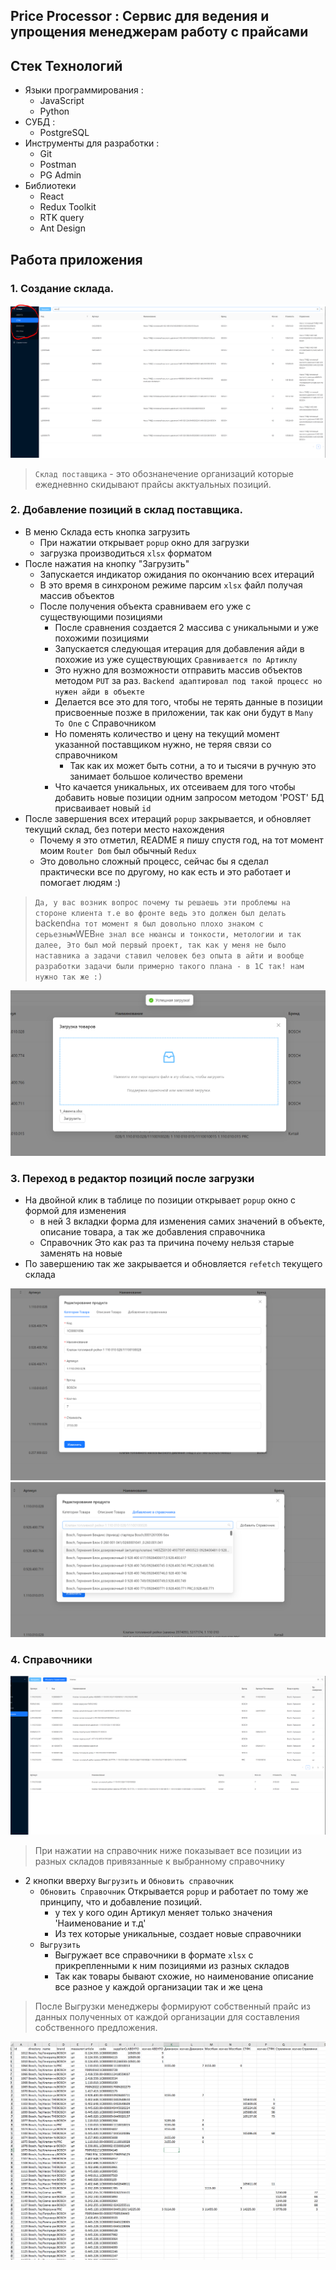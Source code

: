 ## Price Processor : Сервис для ведения и упрощения менеджерам работу с прайсами
## Стек Технологий
- Языки программирования :
  + JavaScript
  + Python
- СУБД :
  + PostgreSQL
- Инструменты для разработки :
  + Git
  + Postman
  + PG Admin
- Библиотеки 
  + React
  + Redux Toolkit
  + RTK query
  + Ant Design

## Работа приложения

### 1. Cоздание склада.

![stock](https://github.com/Yasuoqp/price-processor/blob/new_version/readmeIcon/stock.png)

> `Склад поставщика` - это обознанечение организаций которые ежедневнно скидывают прайсы акктуальных позиций.

### 2. Добавление позиций в склад поставщика.
- В меню Склада есть кнопка загрузить
  + При нажатии открывает `popup` окно для загрузки
  + загрузка производиться `xlsx` форматом 
- После нажатия на кнопку "Загрузить"
  + Запускается индикатор ожидания по окончанию всех итераций
  + В это время в синхроном режиме парсим `xlsx` файл получая массив объектов
  + После получения объекта сравниваем его уже с существующими позициями
    + После сравнения создается 2 массива с уникальными и уже похожими позициями
    + Запускается следующая итерация для добавления айди в похожие из уже существующих `Сравнивается по Артиклу` 
    + Это нужно для возможности отправить массив объектов методом  `PUT` за раз. `Backend адаптировал под такой процесс но нужен айди в объекте`
    + Делается все это для того, чтобы не терять данные в позиции присвоенные позже в приложении, так как они будут в `Many To One` с Справочником 
    + Но поменять количество и цену на текущий момент указанной поставщиком нужно, не теряя связи со справочником 
      + Так как их может быть сотни, а то и тысячи в ручную это занимает большое количество времени
    + Что качается уникальных, их отсеиваем для того чтобы добавить новые позиции одним запросом методом 'POST' БД присваивает новый `id`
- После завершения всех итераций `popup` закрывается, и обновляет текущий склад, без потери место нахождения 
    + Почему я это отметил, README я пишу спустя год, на тот момент моим `Router Dom` был обычный `Redux` 
    + Это довольно сложный процесс, сейчас бы я сделал практически все по другому, но как есть и это работает и помогает людям :)

> `Да, у вас возник вопрос почему ты решаешь эти проблемы на стороне клиента т.e во фронте ведь это должен был делать `backend` на тот момент я был довольно плохо знаком с серьезным `WEB` не знал все нюансы и тонкости, метологии и так далее, Это был мой первый проект, так как у меня не было наставника а задачи ставил человек без опыта в айти и вообще разработки задачи были примерно такого плана - в 1С так! нам нужно так же :) ` 

![upload](https://github.com/Yasuoqp/price-processor/blob/new_version/readmeIcon/uploadStock.png)

### 3. Переход в редактор позиций после загрузки
  - На двойной клик в таблице по позиции открывает `popup` окно с формой для изменения 
    - в ней 3 вкладки форма для изменения самих значений в объекте, описание товара, а так же добавления справочника
    - Справочник Это как раз та причина почему нельзя старые заменять на новые 
  - По завершению так же закрывается и обновляется `refetch` текущего склада

![redactor](https://github.com/Yasuoqp/price-processor/blob/new_version/readmeIcon/product-info.png)
![directory](https://github.com/Yasuoqp/price-processor/blob/new_version/readmeIcon/product-derictory.png)

### 4. Справочники

![directory](https://github.com/Yasuoqp/price-processor/blob/new_version/readmeIcon/directory.png)

> При нажатии на справочник ниже показывает все позиции из разных складов привязанные к выбранному справочнику

  - 2 кнопки вверху `Выгрузить` и `Обновить справочник`
    + `Обновить Справочник` Открывается `popup` и работает по тому же принципу, что и добавление позиций.
      + у тех у кого один Артикул меняет только значения 'Наименование и т.д'
      + Из тех которые уникальные, создает новые справочники
    + `Выгрузить`
      + Выгружает все справочники в формате `xlsx` с прикрепленными к ним позициями из разных складов
      + Так как товары бывают схожие, но наименование описание все разное у каждой организации так и же цена
    
> После Выгрузки менеджеры формируют собственный прайс из данных полученных от каждой организации для составления собственного предложения.

![exel](https://github.com/Yasuoqp/price-processor/blob/new_version/readmeIcon/exel.png)
